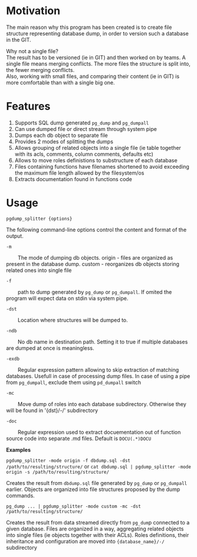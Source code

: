 # Motivation
The main reason why this program has been created is to create file structure representing database dump, in order to version such a database in the GIT.

Why not a single file? \
The result has to be versioned (ie in GIT) and then worked on by teams. A single file means merging conflicts. The more files the structure is split into, the fewer merging conflicts. \
Also, working with small files, and comparing their content (ie in GIT) is more comfortable than with a single big one.

# Features
1. Supports SQL dump generated `pg_dump` and `pg_dumpall`
2. Can use dumped file or direct stream through system pipe
3. Dumps each db object to separate file
4. Provides 2 modes of splitting the dumps
5. Allows grouping of related objects into a single file (ie table together with its acls, comments, column comments, defaults etc)
6. Allows to move roles definistions to substructure of each database
7. Files containing functions have filenames shortened to avoid exceeding the maximum file length allowed by the filesystem/os
8. Extracts documentation found in functions code
   
# Usage
`pgdump_splitter {options}`

The following command-line options control the content and format of the output.

`-m`

&nbsp;&nbsp;&nbsp;&nbsp;&nbsp;&nbsp;&nbsp;&nbsp;The mode of dumping db objects. origin - files are organized as present in the database dump. custom - reorganizes db objects storing related ones into single file
     
`-f`

&nbsp;&nbsp;&nbsp;&nbsp;&nbsp;&nbsp;&nbsp;&nbsp;path to dump generated by `pg_dump` or `pg_dumpall`. If omited the program will expect data on stdin via system pipe.

`-dst`

&nbsp;&nbsp;&nbsp;&nbsp;&nbsp;&nbsp;&nbsp;&nbsp;Location where structures will be dumped to.

`-ndb`

&nbsp;&nbsp;&nbsp;&nbsp;&nbsp;&nbsp;&nbsp;&nbsp;No db name in destination path. Setting it to true if multiple databases are dumped at once is meaningless.

`-exdb`

&nbsp;&nbsp;&nbsp;&nbsp;&nbsp;&nbsp;&nbsp;&nbsp;Regular expression pattern allowing to skip extraction of matching databases. Usefull in case of processing dump files. In case of using a pipe from `pg_dumpall`, exclude them using `pd_dumpall` switch

`-mc`

&nbsp;&nbsp;&nbsp;&nbsp;&nbsp;&nbsp;&nbsp;&nbsp;Move dump of roles into each database subdirectory. Otherwise they will be found in '{dst}/-/' subdirectory

`-doc`

&nbsp;&nbsp;&nbsp;&nbsp;&nbsp;&nbsp;&nbsp;&nbsp;Regular expression used to extract docuementation out of function source code into separate .md files. Default is `DOCU(.*)DOCU`


**Examples**

`pgdump_splitter -mode origin -f dbdump.sql -dst /path/to/resulting/structure/`
or
`cat dbdump.sql | pgdump_splitter -mode origin -s /path/to/resulting/structure/`

Creates the result from `dbdump.sql` file generated by `pg_dump` or `pg_dumpall` earlier. Objects are organized into file structures proposed by the dump commands.

`pg_dump ... | pgdump_splitter -mode custom -mc -dst /path/to/resulting/structure/`

Creates the result from data streamed directly from `pg_dum`p connected to a given database. Files are organized in a way, aggregating related objects into single files (ie objects together with their ACLs). Roles definitions, their inheritance and configuration are moved into `{database_name}/-/` subdirectory

